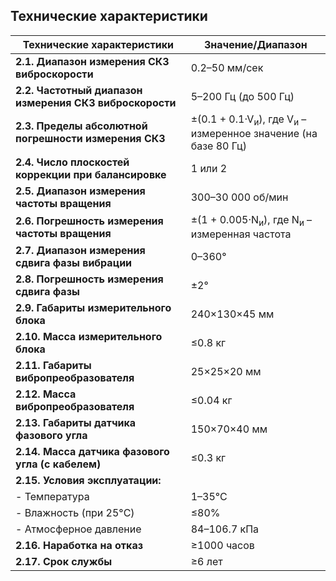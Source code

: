 ## **Технические характеристики** 


| **Технические характеристики**                                   | **Значение/Диапазон**                                                                 |
|------------------------------------------------------------------|---------------------------------------------------------------------------------------|
| **2.1. Диапазон измерения СКЗ виброскорости**                   | 0.2–50 мм/сек                                                                         |
| **2.2. Частотный диапазон измерения СКЗ виброскорости**         | 5–200 Гц (до 500 Гц)                                                                  |
| **2.3. Пределы абсолютной погрешности измерения СКЗ**           | ±(0.1 + 0.1·V<sub>и</sub>), где V<sub>и</sub> – измеренное значение (на базе 80 Гц)   |
| **2.4. Число плоскостей коррекции при балансировке**            | 1 или 2                                                                               |
| **2.5. Диапазон измерения частоты вращения**                    | 300–30 000 об/мин                                                                     |
| **2.6. Погрешность измерения частоты вращения**                 | ±(1 + 0.005·N<sub>и</sub>), где N<sub>и</sub> – измеренная частота                   |
| **2.7. Диапазон измерения сдвига фазы вибрации**                | 0–360°                                                                                |
| **2.8. Погрешность измерения сдвига фазы**                      | ±2°                                                                                   |
| **2.9. Габариты измерительного блока**                          | 240×130×45 мм                                                                         |
| **2.10. Масса измерительного блока**                            | ≤0.8 кг                                                                               |
| **2.11. Габариты вибропреобразователя**                         | 25×25×20 мм                                                                           |
| **2.12. Масса вибропреобразователя**                            | ≤0.04 кг                                                                              |
| **2.13. Габариты датчика фазового угла**                        | 150×70×40 мм                                                                          |
| **2.14. Масса датчика фазового угла (с кабелем)**               | ≤0.3 кг                                                                               |
| **2.15. Условия эксплуатации:**                                 |                                                                                       |
| - Температура                                                   | 1–35°C                                                                                |
| - Влажность (при 25°C)                                          | ≤80%                                                                                  |
| - Атмосферное давление                                          | 84–106.7 кПа                                                                          |
| **2.16. Наработка на отказ**                                    | ≥1000 часов                                                                           |
| **2.17. Срок службы**                                           | ≥6 лет                                                                                |